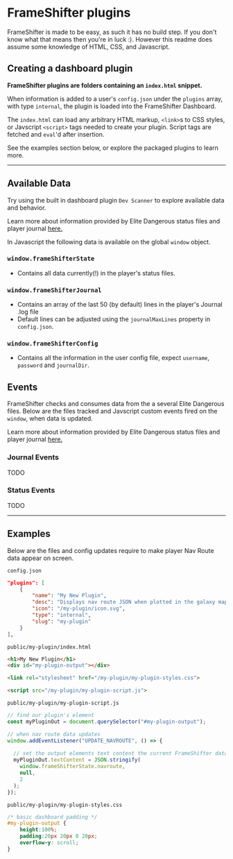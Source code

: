# FrameShifter plugins

FrameShifter is made to be easy, as such it has no build step. If you don't know what that means then you're in luck :). However this readme does assume some knowledge of HTML, CSS, and Javascript.

## Creating a dashboard plugin

**FrameShifter plugins are folders containing an `index.html` snippet.** 

When information is added to a user's `config.json` under the `plugins` array, with type `internal`, the plugin is loaded into the FrameShifter Dashboard.

The `index.html` can load any arbitrary HTML markup, `<link>`s to CSS styles, or Javscript `<script>` tags needed to create your plugin.
Script tags are fetched and `eval`'d after insertion.

See the examples section below, or explore the packaged plugins to learn more.

---

## Available Data

Try using the built in dashboard plugin `Dev Scanner` to explore available data and behavior.

Learn more about information provided by Elite Dangerous status files and player journal [here.](https://elite-journal.readthedocs.io/en/latest/Status%20File/)

In Javascript the following data is available on the global `window` object.

### `window.frameShifterState`
- Contains all data currently(!) in the player's status files.

### `window.frameShifterJournal`
- Contains an array of the last 50 (by default) lines in the player's Journal .log file
- Default lines can be adjusted using the `journalMaxLines` property in `config.json`.

### `window.frameShifterConfig`
- Contains all the information in the user config file, expect `username`, `password` and `journalDir`.

## Events

FrameShifter checks and consumes data from the a several Elite Dangerous files. Below are the files tracked and Javscript custom events fired on the `window`, when data is updated.

Learn more about information provided by Elite Dangerous status files and player journal [here.](https://elite-journal.readthedocs.io/en/latest/Status%20File/)

### Journal Events

TODO

### Status Events

TODO

---

## Examples

Below are the files and config updates require to make player Nav Route data appear on screen.

`config.json`
```json
"plugins": [
    {
        "name": "My New Plugin",
        "desc": "Displays nav route JSON when plotted in the galaxy map.",
        "icon": "/my-plugin/icon.svg",
        "type": "internal",
        "slug": "my-plugin"
    }
],
```

`public/my-plugin/index.html`
```html
<h1>My New Plugin</h1>
<div id="my-plugin-output"></div>

<link rel="stylesheet" href="/my-plugin/my-plugin-styles.css">

<script src="/my-plugin/my-plugin-script.js">
```

`public/my-plugin/my-plugin-script.js`
```js
// find our plugin's element
const myPluginOut = document.querySelector("#my-plugin-output");

// when nav route data updates
window.addEventListener("UPDATE_NAVROUTE", () => {
  
  // set the output elements text content the current FrameShifter data.
  myPluginOut.textContent = JSON.stringify(
    window.frameShifterState.navroute,
    null,
    2
  );
});
```

`public/my-plugin/my-plugin-styles.css`
```css
/* basic dashboard padding */
#my-plugin-output {
    height:100%;
    padding:20px 20px 0 20px;
    overflow-y: scroll;
}
```